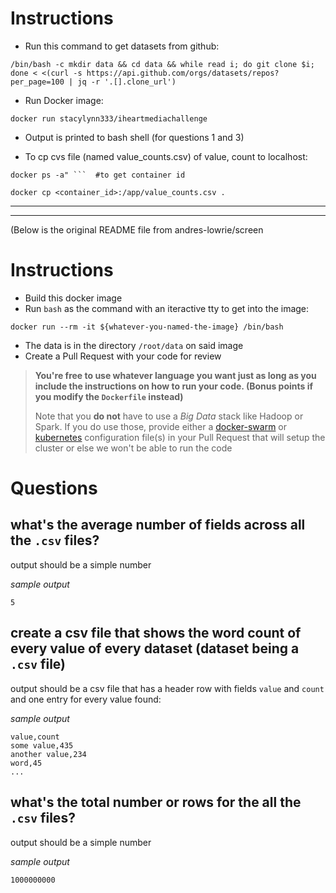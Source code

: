 # Instructions

- Run this command to get datasets from github:
```
/bin/bash -c mkdir data && cd data && while read i; do git clone $i; done < <(curl -s https://api.github.com/orgs/datasets/repos?per_page=100 | jq -r '.[].clone_url')
```

- Run Docker image: 
```
docker run stacylynn333/iheartmediachallenge
```

- Output is printed to bash shell (for questions 1 and 3)

- To cp cvs file (named value_counts.csv) of value, count to localhost:
```
docker ps -a" ```  #to get container id
```
```
docker cp <container_id>:/app/value_counts.csv .
```



-----------------------------------------------
-----------------------------------------------

(Below is the original README file from andres-lowrie/screen




# Instructions

- Build this docker image
- Run `bash` as the command with an iteractive tty to get into the image:

```
docker run --rm -it ${whatever-you-named-the-image} /bin/bash
```

- The data is in the directory `/root/data` on said image
- Create a Pull Request with your code for review

> **You're free to use whatever language you want just as long as you include the instructions on how to run your code. (Bonus points if you modify the `Dockerfile` instead)**
>
> Note that you **do not** have to use a _Big Data_ stack like Hadoop or Spark. If you do use those, provide either a [docker-swarm](https://docs.docker.com/compose/) or [kubernetes](https://kubernetes.io/) configuration file(s) in your Pull Request that will setup the cluster or else we won't be able to run the code


# Questions

## what's the average number of fields across all the `.csv` files?

output should be a simple number

_sample output_

```
5
```

## create a csv file that shows the word count of every value of every dataset (dataset being a `.csv` file)

output should be a csv file that has a header row with fields `value` and
`count` and one entry for every value found:

_sample output_

```
value,count
some value,435
another value,234
word,45
...
```

## what's the total number or rows for the all the `.csv` files?

output should be a simple number

_sample output_

```
1000000000
```
